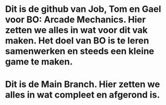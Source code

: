 # Dit is de github van Job, Tom en Gael voor BO: Arcade Mechanics. Hier zetten we alles in wat voor dit vak maken. Het doel van BO is te leren samenwerken en steeds een kleine game te maken.
# Dit is de Main Branch. Hier zetten we alles in wat compleet en afgerond is.
